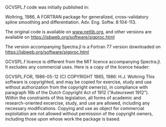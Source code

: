 GCVSPL.f code was initially published in:

Woltring, 1986, A FORTRAN package for generalized, cross-validatory spline smoothing and differentiation. Adv. Eng. Softw. 8:104-113. 

The original code is available on www.netlib.org, and other versions are available on https://isbweb.org/software/sigproc.html

The version accompanying Spectra.jl is a Fortran 77 version downloaded on https://isbweb.org/software/sigproc.html

GCVSPL.f licence is different from the MIT licence accompanying Spectra.jl. It excludes any commercial uses. Here is a copy of the licence header:

GCVSPL.FOR, 1986-05-12
(C) COPYRIGHT 1985, 1986: H.J. Woltring
This software is copyrighted, and may be  copied  for  exercise,
study  and  use  without authorization from the copyright owner(s), in
compliance with paragraph 16b of  the  Dutch  Copyright  Act  of  1912
("Auteurswet  1912").  Within the constraints of this legislation, all
forms of academic and research-oriented excercise, study, and use  are
allowed,  including  any  necessary modifications.  Copying and use as
object for commercial exploitation are not allowed without  permission
of  the  copyright owners, including those upon whose work the package
is based.
